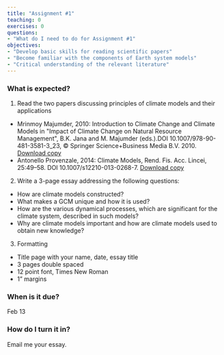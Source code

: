 ```yaml
---
title: "Assignment #1"
teaching: 0
exercises: 0
questions:
- "What do I need to do for Assignment #1"
objectives:
- "Develop basic skills for reading scientific papers"
- "Become familiar with the components of Earth system models"
- "Critical understanding of the relevant literature"
---
```


### What is expected?

1. Read the two papers discussing principles of climate models and their applications
* Mrinmoy Majumder, 2010: Introduction to Climate Change and Climate Models in "Impact of Climate Change on Natural Resource Management", B.K. Jana and M. Majumder (eds.).DOI 10.1007/978-90-481-3581-3_23, © Springer Science+Business Media B.V. 2010. [Download copy](../files/Majumder_ClimateModels.pdf)
* Antonello Provenzale, 2014: Climate Models, Rend. Fis. Acc. Lincei, 25:49–58. DOI 10.1007/s12210-013-0268-7. [Download copy](../files/Provenzale_ClimateModels.pdf)

2. Write a 3-page essay addressing the following questions:
* How are climate models constructed?
* What makes a GCM unique and how it is used?
* How are the various dynamical processes, which are significant for the climate system, described in such models?
* Why are climate models important and how are climate models used to obtain new knowledge?

3. Formatting
* Title page with your name, date, essay title
* 3 pages double spaced
* 12 point font, Times New Roman
* 1” margins

### When is it due?
Feb 13

### How do I turn it in?
Email me your essay.
